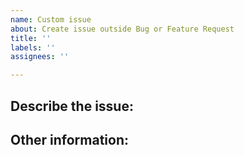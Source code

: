 ```yaml
---
name: Custom issue
about: Create issue outside Bug or Feature Request
title: ''
labels: ''
assignees: ''

---
```


## Describe the issue:

## Other information:
